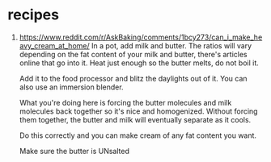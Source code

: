 # recipes
1. https://www.reddit.com/r/AskBaking/comments/1bcy273/can_i_make_heavy_cream_at_home/
   In a pot, add milk and butter. The ratios will vary depending on the fat content of your milk and butter, there's articles online that go into it. Heat just enough so the butter melts, do not boil it.
   
   Add it to the food processor and blitz the daylights out of it. You can also use an immersion blender.
   
   What you're doing here is forcing the butter molecules and milk molecules back together so it's nice and homogenized. Without forcing them together, the butter and milk will eventually separate as it cools.
   
   Do this correctly and you can make cream of any fat content you want.
   
   Make sure the butter is UNsalted